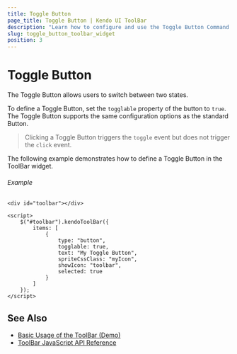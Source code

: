 ```yaml
---
title: Toggle Button
page_title: Toggle Button | Kendo UI ToolBar
description: "Learn how to configure and use the Toggle Button Command Type of the Kendo UI ToolBar widget."
slug: toggle_button_toolbar_widget
position: 3
---
```


# Toggle Button

The Toggle Button allows users to switch between two states.

To define a Toggle Button, set the `togglable` property of the button to `true`. The Toggle Button supports the same configuration options as the standard Button.

> Clicking a Toggle Button triggers the `toggle` event but does not trigger the `click` event.

The following example demonstrates how to define a Toggle Button in the ToolBar widget.

###### Example

    <div id="toolbar"></div>

    <script>
        $("#toolbar").kendoToolBar({
            items: [
                {
                    type: "button",
                    togglable: true,
                    text: "My Toggle Button",
                    spriteCssClass: "myIcon",
                    showIcon: "toolbar",
                    selected: true
                }
            ]
        });
    </script>

## See Also

* [Basic Usage of the ToolBar (Demo)](https://demos.telerik.com/kendo-ui/toolbar/index)
* [ToolBar JavaScript API Reference](/api/javascript/ui/toolbar)
